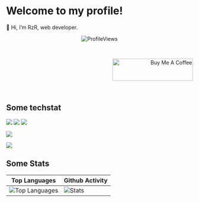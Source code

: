 # Welcome to my profile!
👋 Hi, I’m RzR, web developer.

<p align="center"> <img src="https://komarev.com/ghpvc/?username=I-RzR-I&label=%20Profile%20views%20&color=red&style=for-the-badge" alt="ProfileViews" /> 
</p>
<br />
<p align="right"> 
    <a href="https://www.buymeacoffee.com/RzR0" target="_blank"><img src="https://cdn.buymeacoffee.com/buttons/v2/default-yellow.png" alt="Buy Me A Coffee" style="height: 60px !important;width: 217px !important;" ></a>
</p>
<br />

## Some techstat

![](https://img.shields.io/badge/Editor-VS-informational?style=for-the-badge&logo=visualstudio&logoColor=white&color=blue)
![](https://img.shields.io/badge/Editor-VS%20Code-informational?style=for-the-badge&logo=visualstudiocode&logoColor=white&color=blue)
![](https://img.shields.io/badge/Editor-Rider-informational?style=for-the-badge&logo=rider&logoColor=white&color=blue)


![](https://img.shields.io/badge/Language-C%23-informational?style=for-the-badge&logo=csharp&logoColor=white&color=blue)

![](https://img.shields.io/badge/Framework-.NET-informational?style=for-the-badge&logo=dotnet&logoColor=white&color=red)

## Some Stats

| Top Languages | Github Activity |
| ----- | -------- | 
| ![Top Languages](https://github-readme-stats.vercel.app/api/top-langs/?username=I-RzR-I&theme=vue&cache_seconds=1800&langs_count=10&layout=compact&hide=CSS,HTML&card_width=250&hide_title=true) | ![Stats](https://github-readme-stats.vercel.app/api?username=I-RzR-I&hide=stars&show_icons=true&line_height=29&theme=vue&hide_rank=true&label_width=150&hide_title=true&card_width=270) |